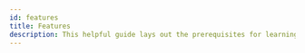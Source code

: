```yaml
---
id: features
title: Features
description: This helpful guide lays out the prerequisites for learning React Native, using these docs, and setting up your environment.
---
```

